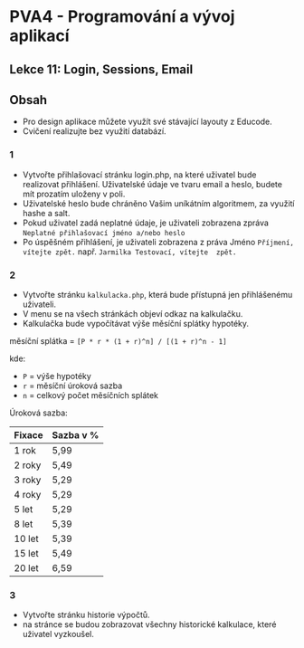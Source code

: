 # PVA4 - Programování a vývoj aplikací
## Lekce 11: Login, Sessions, Email


## Obsah

- Pro design aplikace můžete využít své stávající layouty z Educode.
- Cvičení realizujte bez využití databází.

### 1
- Vytvořte přihlašovací stránku login.php, na které uživatel bude realizovat přihlášení. Uživatelské údaje ve tvaru email a heslo, budete mít prozatím uloženy v poli.
- Uživatelské heslo bude chráněno Vašim uníkátním algoritmem, za využití hashe a salt.
- Pokud uživatel zadá neplatné údaje, je uživateli zobrazena zpráva `Neplatné přihlašovací jméno a/nebo heslo`
- Po úspěšném přihlášení, je uživateli zobrazena z práva Jméno `Příjmení, vítejte zpět.` např. `Jarmilka Testovací, vítejte  zpět.`

### 2
- Vytvořte stránku `kalkulacka.php`, která bude přístupná jen přihlášenému uživateli.
- V menu se na všech stránkách objeví odkaz na kalkulačku.
- Kalkulačka bude vypočítávat výše měsíční splátky hypotéky.


měsíční splátka = `[P * r * (1 + r)^n] / [(1 + r)^n - 1]`

kde:

- `P` = výše hypotéky
- `r` = měsíční úroková sazba
- `n` = celkový počet měsíčních splátek


Úroková sazba:

|Fixace|Sazba v %|
|------|---------|
|1 rok|5,99|
|2 roky|5,49|
|3 roky|5,29|
|4 roky|5,29|
|5 let|5,29|
|8 let|5,39|
|10 let|5,39|
|15 let|5,49|
|20 let|6,59|

### 3
- Vytvořte stránku historie výpočtů.
- na stránce se budou zobrazovat všechny historické kalkulace, které uživatel vyzkoušel.
